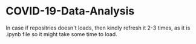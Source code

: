 # COVID-19-Data-Analysis

In case if repositries doesn't loads, then kindly refresh it 2-3 times, as it is .ipynb file so it might take some time to load.
